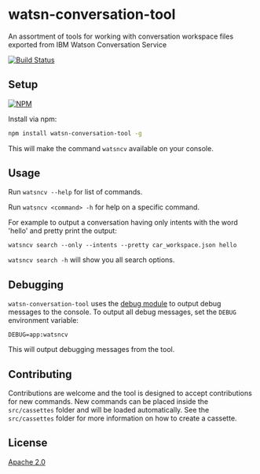 watsn-conversation-tool
===========
An assortment of tools for working with conversation workspace files exported from IBM Watson Conversation Service

[![Build Status](https://travis-ci.org/wallali/watsn-conversation-tool.svg?branch=master)](https://travis-ci.org/wallali/watsn-conversation-tool)


Setup
-----
[![NPM](https://nodei.co/npm/watsn-conversation-tool.png)](https://npmjs.org/package/watsn-conversation-tool)

Install via npm:
```sh
npm install watsn-conversation-tool -g
```

This will make the command `watsncv` available on your console.


Usage
-----
Run `watsncv --help` for list of commands.

Run `watsncv <command> -h` for help on a specific command.

For example to output a conversation having only intents with the word 'hello' and pretty print the output:

`watsncv search --only --intents --pretty car_workspace.json hello`

`watsncv search -h` will show you all search options.


Debugging
---------
`watsn-conversation-tool` uses the [debug module](https://github.com/visionmedia/debug) to output debug messages to the console. To output all debug messages, set the `DEBUG` environment variable:

```
DEBUG=app:watsncv
```
This will output debugging messages from the tool.


Contributing
------------
Contributions are welcome and the tool is designed to accept contributions for new commands.
New commands can be placed inside the `src/cassettes` folder and will be loaded automatically.
See the `src/cassettes` folder for more information on how to create a cassette.


License
-------

[Apache 2.0](https://github.com/wallali/watsn-conversation-tool/blob/master/LICENSE)
